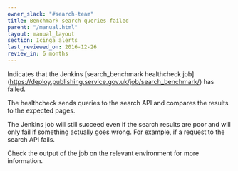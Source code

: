 ```yaml
---
owner_slack: "#search-team"
title: Benchmark search queries failed
parent: "/manual.html"
layout: manual_layout
section: Icinga alerts
last_reviewed_on: 2016-12-26
review_in: 6 months
---
```


Indicates that the Jenkins [search_benchmark healthcheck job]
(https://deploy.publishing.service.gov.uk/job/search_benchmark/) has failed.

The healthcheck sends queries to the search API and compares the results to the
expected pages.

The Jenkins job will still succeed even if the search results are poor and will
only fail if something actually goes wrong. For example, if a request to the
search API fails.

Check the output of the job on the relevant environment for more information.
